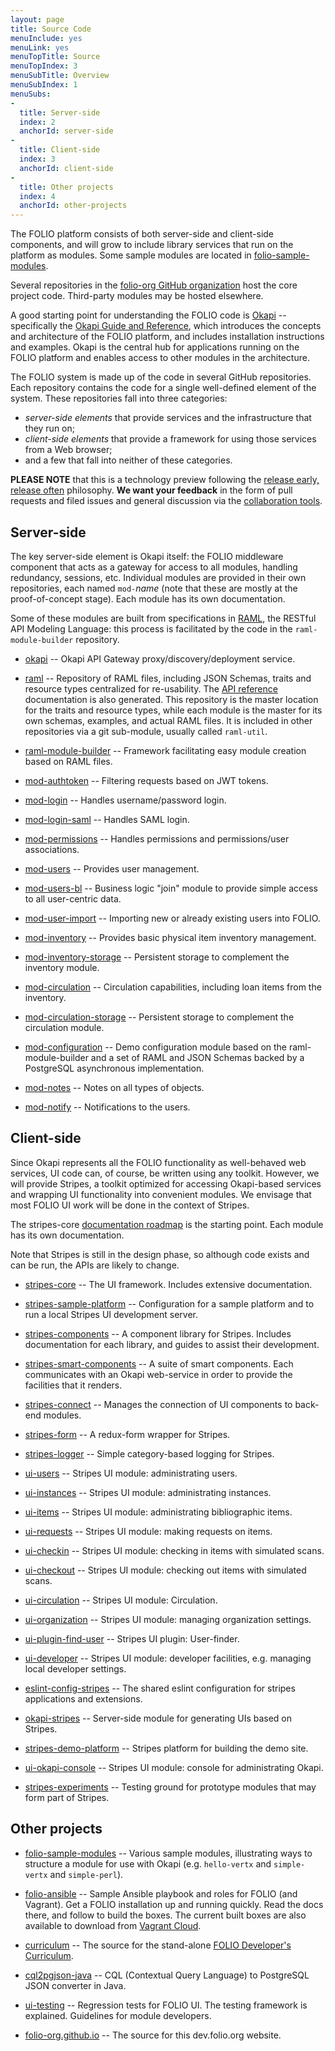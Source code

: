 ```yaml
---
layout: page
title: Source Code
menuInclude: yes
menuLink: yes
menuTopTitle: Source
menuTopIndex: 3
menuSubTitle: Overview
menuSubIndex: 1
menuSubs:
-
  title: Server-side
  index: 2
  anchorId: server-side
-
  title: Client-side
  index: 3
  anchorId: client-side
-
  title: Other projects
  index: 4
  anchorId: other-projects
---
```


The FOLIO platform consists of both server-side and client-side components, and
will grow to include library services that run on the platform as modules.
Some sample modules are located in
[folio-sample-modules](https://github.com/folio-org/folio-sample-modules).

Several repositories in the [folio-org GitHub
organization](https://github.com/folio-org) host the core project code.
Third-party modules may be hosted elsewhere.

A good starting point for understanding the FOLIO code is
[Okapi](https://github.com/folio-org/okapi) -- specifically the
[Okapi Guide and Reference](https://github.com/folio-org/okapi/blob/master/doc/guide.md), which
introduces the concepts and architecture of the FOLIO platform, and includes
installation instructions and examples.  Okapi is the central hub for
applications running on the FOLIO platform and enables access to other modules
in the architecture.

The FOLIO system is made up of the code in several GitHub repositories.
Each repository contains the code for a single well-defined element of the
system. These repositories fall into three categories:

- _server-side elements_ that provide services and the
  infrastructure that they run on;
- _client-side elements_ that provide a
  framework for using those services from a Web browser;
- and a few that fall into neither of these categories.

**PLEASE NOTE** that this is a technology preview following the [release early,
release often](https://en.wikipedia.org/wiki/Release_early,_release_often)
philosophy.  **We want your feedback** in the form of pull requests and filed
issues and general discussion via the
[collaboration tools](../community).

## Server-side

The key server-side element is Okapi itself: the FOLIO middleware component
that acts as a gateway for access to all modules, handling redundancy,
sessions, etc.  Individual modules are provided in their own repositories, each
named `mod-`_name_ (note that these are mostly at the proof-of-concept stage).
Each module has its own documentation.

Some of these modules are built from specifications in
[RAML](http://raml.org/), the RESTful API Modeling Language: this process is
facilitated by the code in the `raml-module-builder` repository.

- [okapi](https://github.com/folio-org/okapi)
  -- Okapi API Gateway proxy/discovery/deployment service.

- [raml](https://github.com/folio-org/raml)
  -- Repository of RAML files, including JSON Schemas, traits and
  resource types centralized for re-usability.
  The [API reference](../doc/#api-reference) documentation is also
  generated.
  This repository is the master location for the traits and resource
  types, while each module is the master for its own schemas, examples,
  and actual RAML files.
  It is included in other repositories via a git sub-module, usually called `raml-util`.

- [raml-module-builder](https://github.com/folio-org/raml-module-builder)
  -- Framework facilitating easy module creation based on RAML files.

- [mod-authtoken](https://github.com/folio-org/mod-authtoken)
  -- Filtering requests based on JWT tokens.

- [mod-login](https://github.com/folio-org/mod-login)
  -- Handles username/password login.

- [mod-login-saml](https://github.com/folio-org/mod-login-saml)
  -- Handles SAML login.

- [mod-permissions](https://github.com/folio-org/mod-permissions)
  -- Handles permissions and permissions/user associations.

- [mod-users](https://github.com/folio-org/mod-users)
  -- Provides user management.

- [mod-users-bl](https://github.com/folio-org/mod-users-bl)
  -- Business logic "join" module to provide simple access to all
  user-centric data.

- [mod-user-import](https://github.com/folio-org/mod-user-import)
  -- Importing new or already existing users into FOLIO.

- [mod-inventory](https://github.com/folio-org/mod-inventory)
  -- Provides basic physical item inventory management.

- [mod-inventory-storage](https://github.com/folio-org/mod-inventory-storage)
  -- Persistent storage to complement the inventory module.

- [mod-circulation](https://github.com/folio-org/mod-circulation)
  -- Circulation capabilities, including loan items from the inventory.

- [mod-circulation-storage](https://github.com/folio-org/mod-circulation-storage)
  -- Persistent storage to complement the circulation module.

- [mod-configuration](https://github.com/folio-org/mod-configuration)
  -- Demo configuration module based on the raml-module-builder and a set
  of RAML and JSON Schemas backed by a PostgreSQL asynchronous implementation.

- [mod-notes](https://github.com/folio-org/mod-notes)
  -- Notes on all types of objects.

- [mod-notify](https://github.com/folio-org/mod-notify)
  -- Notifications to the users.

## Client-side

Since Okapi represents all the FOLIO functionality as well-behaved web
services, UI code can, of course, be written using any toolkit. However,
we will provide Stripes, a toolkit optimized for accessing Okapi-based
services and wrapping UI functionality into convenient modules. We
envisage that most FOLIO UI work will be done in the context of
Stripes.

The stripes-core [documentation roadmap](https://github.com/folio-org/stripes-core#documentation-roadmap) is the starting point.
Each module has its own documentation.

Note that Stripes is still in the design phase, so although code
exists and can be run, the APIs are likely to change.

- [stripes-core](https://github.com/folio-org/stripes-core)
  -- The UI framework.
  Includes extensive documentation.

- [stripes-sample-platform](https://github.com/folio-org/stripes-sample-platform)
  -- Configuration for a sample platform and to run a local
  Stripes UI development server.

- [stripes-components](https://github.com/folio-org/stripes-components)
  -- A component library for Stripes.
  Includes documentation for each library, and guides to assist their development.

- [stripes-smart-components](https://github.com/folio-org/stripes-smart-components)
  -- A suite of smart components. Each communicates with an Okapi web-service in order to provide the facilities that it renders.

- [stripes-connect](https://github.com/folio-org/stripes-connect)
  -- Manages the connection of UI components to back-end modules.

- [stripes-form](https://github.com/folio-org/stripes-form)
  -- A redux-form wrapper for Stripes.

- [stripes-logger](https://github.com/folio-org/stripes-logger)
  -- Simple category-based logging for Stripes.

- [ui-users](https://github.com/folio-org/ui-users)
  -- Stripes UI module: administrating users.

- [ui-instances](https://github.com/folio-org/ui-instances)
  -- Stripes UI module: administrating instances.

- [ui-items](https://github.com/folio-org/ui-items)
  -- Stripes UI module: administrating bibliographic items.

- [ui-requests](https://github.com/folio-org/ui-requests)
  -- Stripes UI module: making requests on items.

- [ui-checkin](https://github.com/folio-org/ui-checkin)
  -- Stripes UI module: checking in items with simulated scans.

- [ui-checkout](https://github.com/folio-org/ui-checkout)
  -- Stripes UI module: checking out items with simulated scans.

- [ui-circulation](https://github.com/folio-org/ui-circulation)
  -- Stripes UI module: Circulation.

- [ui-organization](https://github.com/folio-org/ui-organization)
  -- Stripes UI module: managing organization settings.

- [ui-plugin-find-user](https://github.com/folio-org/ui-plugin-find-user)
  -- Stripes UI plugin: User-finder.

- [ui-developer](https://github.com/folio-org/ui-developer)
  -- Stripes UI module: developer facilities,
  e.g. managing local developer settings.

- [eslint-config-stripes](https://github.com/folio-org/eslint-config-stripes)
  -- The shared eslint configuration for stripes applications and extensions.

- [okapi-stripes](https://github.com/folio-org/okapi-stripes)
  -- Server-side module for generating UIs based on Stripes.

- [stripes-demo-platform](https://github.com/folio-org/stripes-demo-platform)
  -- Stripes platform for building the demo site.

- [ui-okapi-console](https://github.com/folio-org/ui-okapi-console)
  -- Stripes UI module: console for administrating Okapi.

- [stripes-experiments](https://github.com/folio-org/stripes-experiments)
  -- Testing ground for prototype modules that may form part of
  Stripes.

## Other projects

- [folio-sample-modules](https://github.com/folio-org/folio-sample-modules)
  -- Various sample modules, illustrating ways to structure a module for
  use with Okapi (e.g. `hello-vertx` and `simple-vertx` and `simple-perl`).

- [folio-ansible](https://github.com/folio-org/folio-ansible)
  -- Sample Ansible playbook and roles for FOLIO (and Vagrant).
  Get a FOLIO installation up and running quickly.
  Read the docs there, and follow to build the boxes.
  The current built boxes are also available to download from
  [Vagrant Cloud](https://app.vagrantup.com/folio).

- [curriculum](https://github.com/folio-org/curriculum)
  -- The source for the stand-alone [FOLIO Developer's Curriculum](http://dev.folio.org/curriculum).

- [cql2pgjson-java](https://github.com/folio-org/cql2pgjson-java)
  -- CQL (Contextual Query Language) to PostgreSQL JSON converter in Java.

- [ui-testing](https://github.com/folio-org/ui-testing)
  -- Regression tests for FOLIO UI.
  The testing framework is explained. Guidelines for module developers.

- [folio-org.github.io](https://github.com/folio-org/folio-org.github.io)
  -- The source for this dev.folio.org website.
